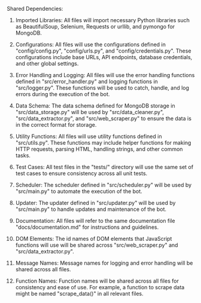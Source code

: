 Shared Dependencies:

1. Imported Libraries: All files will import necessary Python libraries such as BeautifulSoup, Selenium, Requests or urllib, and pymongo for MongoDB.

2. Configurations: All files will use the configurations defined in "config/config.py", "config/urls.py", and "config/credentials.py". These configurations include base URLs, API endpoints, database credentials, and other global settings.

3. Error Handling and Logging: All files will use the error handling functions defined in "src/error_handler.py" and logging functions in "src/logger.py". These functions will be used to catch, handle, and log errors during the execution of the bot.

4. Data Schema: The data schema defined for MongoDB storage in "src/data_storage.py" will be used by "src/data_cleaner.py", "src/data_extractor.py", and "src/web_scraper.py" to ensure the data is in the correct format for storage.

5. Utility Functions: All files will use utility functions defined in "src/utils.py". These functions may include helper functions for making HTTP requests, parsing HTML, handling strings, and other common tasks.

6. Test Cases: All test files in the "tests/" directory will use the same set of test cases to ensure consistency across all unit tests.

7. Scheduler: The scheduler defined in "src/scheduler.py" will be used by "src/main.py" to automate the execution of the bot.

8. Updater: The updater defined in "src/updater.py" will be used by "src/main.py" to handle updates and maintenance of the bot.

9. Documentation: All files will refer to the same documentation file "docs/documentation.md" for instructions and guidelines.

10. DOM Elements: The id names of DOM elements that JavaScript functions will use will be shared across "src/web_scraper.py" and "src/data_extractor.py".

11. Message Names: Message names for logging and error handling will be shared across all files.

12. Function Names: Function names will be shared across all files for consistency and ease of use. For example, a function to scrape data might be named "scrape_data()" in all relevant files.